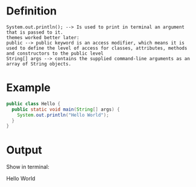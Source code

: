 # Definition

```
System.out.println(); --> Is used to print in terminal an argument that is passed to it. 
themes worked better later:
public --> public keyword is an access modifier, which means it is used to define the level of access for classes, attributes, methods and constructors to the public level
String[] args --> contains the supplied command-line arguments as an array of String objects. 
```

# Example

```java
public class Hello {
  public static void main(String[] args) {
    System.out.println("Hello World");
  }
}
```

# Output

Show in terminal: 

Hello World
